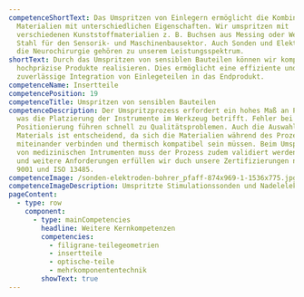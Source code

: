 ```yaml
---
competenceShortText: Das Umspritzen von Einlegern ermöglicht die Kombination von
  Materialien mit unterschiedlichen Eigenschaften. Wir umspritzen mit
  verschiedenen Kunststoffmaterialien z. B. Buchsen aus Messing oder Wellen aus
  Stahl für den Sensorik- und Maschinenbausektor. Auch Sonden und Elektroden für
  die Neurochirurgie gehören zu unserem Leistungsspektrum.
shortText: Durch das Umspritzen von sensiblen Bauteilen können wir komplexe und
  hochpräzise Produkte realisieren. Dies ermöglicht eine effiziente und
  zuverlässige Integration von Einlegeteilen in das Endprodukt.
competenceName: Insertteile
competencePosition: 19
competenceTitle: Umspritzen von sensiblen Bauteilen
competenceDescription: Der Umspritzprozess erfordert ein hohes Maß an Präzision
  was die Platzierung der Instrumente im Werkzeug betrifft. Fehler bei der
  Positionierung führen schnell zu Qualitätsproblemen. Auch die Auswahl des
  Materials ist entscheidend, da sich die Materialien während des Prozesses gut
  miteinander verbinden und thermisch kompatibel sein müssen. Beim Umspritzen
  von medizinischen Intrumenten muss der Prozess zudem validiert werden. Diese
  und weitere Anforderungen erfüllen wir duch unsere Zertifizierungen nach ISO
  9001 und ISO 13485.
competenceImage: /sonden-elektroden-bohrer_pfaff-874x969-1-1536x775.jpg
competenceImageDescription: Umspritzte Stimulationssonden und Nadelelektroden für die Neurochirurgie
pageContent:
  - type: row
    component:
      - type: mainCompetencies
        headline: Weitere Kernkompetenzen
        competencies:
          - filigrane-teilegeometrien
          - insertteile
          - optische-teile
          - mehrkomponententechnik
        showText: true
---
```

